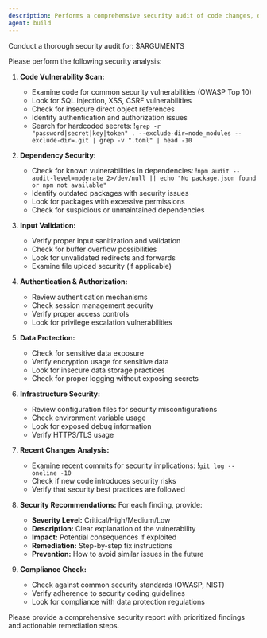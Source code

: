 ```yaml
---
description: Performs a comprehensive security audit of code changes, dependencies, and potential vulnerabilities
agent: build
---
```


Conduct a thorough security audit for: $ARGUMENTS

Please perform the following security analysis:

1. **Code Vulnerability Scan:**
   - Examine code for common security vulnerabilities (OWASP Top 10)
   - Look for SQL injection, XSS, CSRF vulnerabilities
   - Check for insecure direct object references
   - Identify authentication and authorization issues
    - Search for hardcoded secrets: !`grep -r "password|secret|key|token" . --exclude-dir=node_modules --exclude-dir=.git | grep -v ".toml" | head -10`

2. **Dependency Security:**
    - Check for known vulnerabilities in dependencies: !`npm audit --audit-level=moderate 2>/dev/null || echo "No package.json found or npm not available"`
   - Identify outdated packages with security issues
   - Look for packages with excessive permissions
   - Check for suspicious or unmaintained dependencies

3. **Input Validation:**
   - Verify proper input sanitization and validation
   - Check for buffer overflow possibilities
   - Look for unvalidated redirects and forwards
   - Examine file upload security (if applicable)

4. **Authentication & Authorization:**
   - Review authentication mechanisms
   - Check session management security
   - Verify proper access controls
   - Look for privilege escalation vulnerabilities

5. **Data Protection:**
   - Check for sensitive data exposure
   - Verify encryption usage for sensitive data
   - Look for insecure data storage practices
   - Check for proper logging without exposing secrets

6. **Infrastructure Security:**
   - Review configuration files for security misconfigurations
   - Check environment variable usage
   - Look for exposed debug information
   - Verify HTTPS/TLS usage

7. **Recent Changes Analysis:**
    - Examine recent commits for security implications: !`git log --oneline -10`
   - Check if new code introduces security risks
   - Verify that security best practices are followed

8. **Security Recommendations:**
   For each finding, provide:
   - **Severity Level:** Critical/High/Medium/Low
   - **Description:** Clear explanation of the vulnerability
   - **Impact:** Potential consequences if exploited
   - **Remediation:** Step-by-step fix instructions
   - **Prevention:** How to avoid similar issues in the future

9. **Compliance Check:**
   - Check against common security standards (OWASP, NIST)
   - Verify adherence to security coding guidelines
   - Look for compliance with data protection regulations

Please provide a comprehensive security report with prioritized findings and actionable remediation steps.

